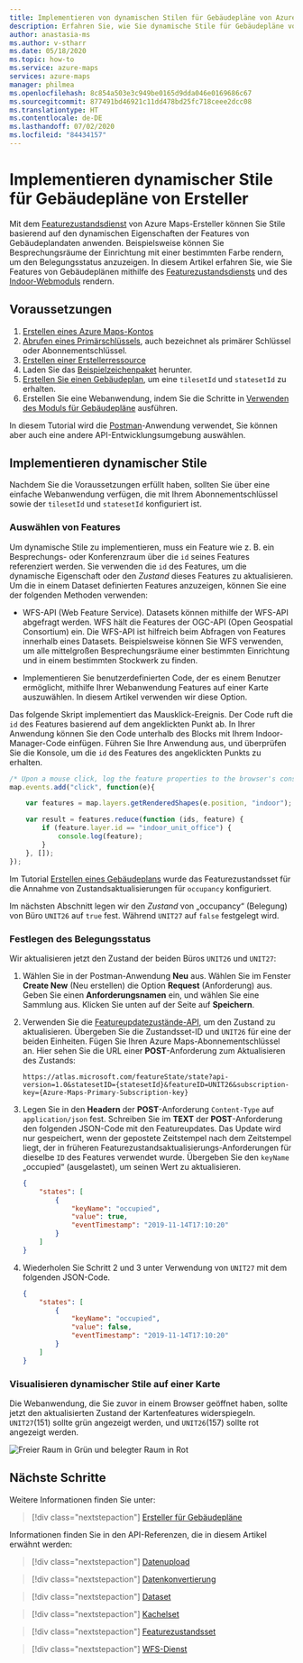 ```yaml
---
title: Implementieren von dynamischen Stilen für Gebäudepläne von Azure Maps-Ersteller
description: Erfahren Sie, wie Sie dynamische Stile für Gebäudepläne von Ersteller implementieren.
author: anastasia-ms
ms.author: v-stharr
ms.date: 05/18/2020
ms.topic: how-to
ms.service: azure-maps
services: azure-maps
manager: philmea
ms.openlocfilehash: 8c854a503e3c949be0165d9dda046e0169686c67
ms.sourcegitcommit: 877491bd46921c11dd478bd25fc718ceee2dcc08
ms.translationtype: HT
ms.contentlocale: de-DE
ms.lasthandoff: 07/02/2020
ms.locfileid: "84434157"
---
```

# <a name="implement-dynamic-styling-for-creator-indoor-maps"></a>Implementieren dynamischer Stile für Gebäudepläne von Ersteller

Mit dem [Featurezustandsdienst](https://docs.microsoft.com/rest/api/maps/featurestate) von Azure Maps-Ersteller können Sie Stile basierend auf den dynamischen Eigenschaften der Features von Gebäudeplandaten anwenden.  Beispielsweise können Sie Besprechungsräume der Einrichtung mit einer bestimmten Farbe rendern, um den Belegungsstatus anzuzeigen. In diesem Artikel erfahren Sie, wie Sie Features von Gebäudeplänen mithilfe des [Featurezustandsdiensts](https://docs.microsoft.com/rest/api/maps/featurestate) und des [Indoor-Webmoduls](how-to-use-indoor-module.md) rendern.

## <a name="prerequisites"></a>Voraussetzungen

1. [Erstellen eines Azure Maps-Kontos](quick-demo-map-app.md#create-an-account-with-azure-maps)
2. [Abrufen eines Primärschlüssels](quick-demo-map-app.md#get-the-primary-key-for-your-account), auch bezeichnet als primärer Schlüssel oder Abonnementschlüssel.
3. [Erstellen einer Erstellerressource](how-to-manage-creator.md)
4. Laden Sie das [Beispielzeichenpaket](https://github.com/Azure-Samples/am-creator-indoor-data-examples) herunter.
5. [Erstellen Sie einen Gebäudeplan](tutorial-creator-indoor-maps.md), um eine `tilesetId` und `statesetId` zu erhalten.
6. Erstellen Sie eine Webanwendung, indem Sie die Schritte in [Verwenden des Moduls für Gebäudepläne](how-to-use-indoor-module.md) ausführen.

In diesem Tutorial wird die [Postman](https://www.postman.com/)-Anwendung verwendet, Sie können aber auch eine andere API-Entwicklungsumgebung auswählen.

## <a name="implement-dynamic-styling"></a>Implementieren dynamischer Stile

Nachdem Sie die Voraussetzungen erfüllt haben, sollten Sie über eine einfache Webanwendung verfügen, die mit Ihrem Abonnementschlüssel sowie der `tilesetId` und `statesetId` konfiguriert ist.

### <a name="select-features"></a>Auswählen von Features

Um dynamische Stile zu implementieren, muss ein Feature wie z. B. ein Besprechungs- oder Konferenzraum über die `id` seines Features referenziert werden. Sie verwenden die `id` des Features, um die dynamische Eigenschaft oder den *Zustand* dieses Features zu aktualisieren. Um die in einem Dataset definierten Features anzuzeigen, können Sie eine der folgenden Methoden verwenden:

* WFS-API (Web Feature Service). Datasets können mithilfe der WFS-API abgefragt werden. WFS hält die Features der OGC-API (Open Geospatial Consortium) ein. Die WFS-API ist hilfreich beim Abfragen von Features innerhalb eines Datasets. Beispielsweise können Sie WFS verwenden, um alle mittelgroßen Besprechungsräume einer bestimmten Einrichtung und in einem bestimmten Stockwerk zu finden.

* Implementieren Sie benutzerdefinierten Code, der es einem Benutzer ermöglicht, mithilfe Ihrer Webanwendung Features auf einer Karte auszuwählen. In diesem Artikel verwenden wir diese Option.  

Das folgende Skript implementiert das Mausklick-Ereignis. Der Code ruft die `id` des Features basierend auf dem angeklickten Punkt ab. In Ihrer Anwendung können Sie den Code unterhalb des Blocks mit Ihrem Indoor-Manager-Code einfügen. Führen Sie Ihre Anwendung aus, und überprüfen Sie die Konsole, um die `id` des Features des angeklickten Punkts zu erhalten.

```javascript
/* Upon a mouse click, log the feature properties to the browser's console. */
map.events.add("click", function(e){

    var features = map.layers.getRenderedShapes(e.position, "indoor");

    var result = features.reduce(function (ids, feature) {
        if (feature.layer.id == "indoor_unit_office") {
            console.log(feature);
        }
    }, []);
});
```

Im Tutorial [Erstellen eines Gebäudeplans](tutorial-creator-indoor-maps.md) wurde das Featurezustandsset für die Annahme von Zustandsaktualisierungen für `occupancy` konfiguriert.

Im nächsten Abschnitt legen wir den *Zustand* von „occupancy“ (Belegung) von Büro `UNIT26` auf `true` fest. Während `UNIT27` auf `false` festgelegt wird.

### <a name="set-occupancy-status"></a>Festlegen des Belegungsstatus

 Wir aktualisieren jetzt den Zustand der beiden Büros `UNIT26` und `UNIT27`:

1. Wählen Sie in der Postman-Anwendung **Neu** aus. Wählen Sie im Fenster **Create New** (Neu erstellen) die Option **Request** (Anforderung) aus. Geben Sie einen **Anforderungsnamen** ein, und wählen Sie eine Sammlung aus. Klicken Sie unten auf der Seite auf **Speichern**.

2. Verwenden Sie die [Featureupdatezustände-API](https://docs.microsoft.com/rest/api/maps/featurestate/updatestatespreview), um den Zustand zu aktualisieren. Übergeben Sie die Zustandsset-ID und `UNIT26` für eine der beiden Einheiten. Fügen Sie Ihren Azure Maps-Abonnementschlüssel an. Hier sehen Sie die URL einer **POST**-Anforderung zum Aktualisieren des Zustands:

    ```http
    https://atlas.microsoft.com/featureState/state?api-version=1.0&statesetID={statesetId}&featureID=UNIT26&subscription-key={Azure-Maps-Primary-Subscription-key}
    ```

3. Legen Sie in den **Headern** der **POST**-Anforderung `Content-Type` auf `application/json` fest. Schreiben Sie im **TEXT** der **POST**-Anforderung den folgenden JSON-Code mit den Featureupdates. Das Update wird nur gespeichert, wenn der gepostete Zeitstempel nach dem Zeitstempel liegt, der in früheren Featurezustandsaktualisierungs-Anforderungen für dieselbe `ID` des Features verwendet wurde. Übergeben Sie den `keyName` „occupied“ (ausgelastet), um seinen Wert zu aktualisieren.

    ```json
    {
        "states": [
            {
                "keyName": "occupied",
                "value": true,
                "eventTimestamp": "2019-11-14T17:10:20"
            }
        ]
    }
    ```

4. Wiederholen Sie Schritt 2 und 3 unter Verwendung von `UNIT27` mit dem folgenden JSON-Code.

    ``` json
    {
        "states": [
            {
                "keyName": "occupied",
                "value": false,
                "eventTimestamp": "2019-11-14T17:10:20"
            }
        ]
    }
    ```

### <a name="visualize-dynamic-styles-on-a-map"></a>Visualisieren dynamischer Stile auf einer Karte

Die Webanwendung, die Sie zuvor in einem Browser geöffnet haben, sollte jetzt den aktualisierten Zustand der Kartenfeatures widerspiegeln. `UNIT27`(151) sollte grün angezeigt werden, und `UNIT26`(157) sollte rot angezeigt werden.

![Freier Raum in Grün und belegter Raum in Rot](./media/indoor-map-dynamic-styling/room-state.png)

## <a name="next-steps"></a>Nächste Schritte

Weitere Informationen finden Sie unter:

> [!div class="nextstepaction"]
> [Ersteller für Gebäudepläne](creator-indoor-maps.md)

Informationen finden Sie in den API-Referenzen, die in diesem Artikel erwähnt werden:

> [!div class="nextstepaction"]
> [Datenupload](creator-indoor-maps.md#upload-a-drawing-package)

> [!div class="nextstepaction"]
> [Datenkonvertierung](creator-indoor-maps.md#convert-a-drawing-package)

> [!div class="nextstepaction"]
> [Dataset](creator-indoor-maps.md#datasets)

> [!div class="nextstepaction"]
> [Kachelset](creator-indoor-maps.md#tilesets)

> [!div class="nextstepaction"]
> [Featurezustandsset](creator-indoor-maps.md#feature-statesets)

> [!div class="nextstepaction"]
> [WFS-Dienst](creator-indoor-maps.md#web-feature-service-api)

